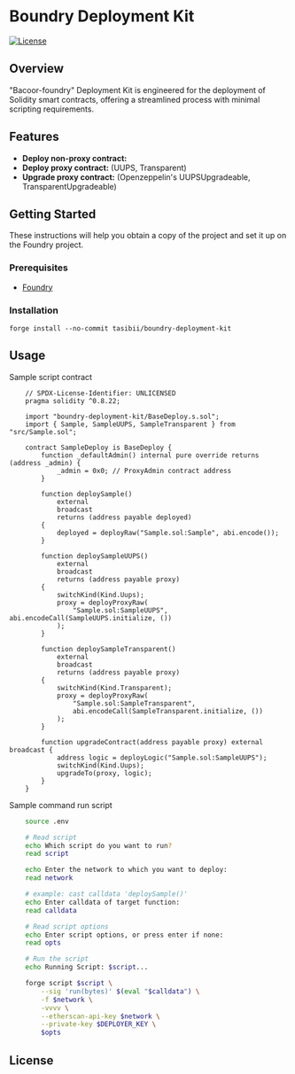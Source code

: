 # Boundry Deployment Kit

[![License](https://img.shields.io/badge/license-MIT-blue.svg)](https://github.com/tasibii/boundry-deployment-kit/blob/main/LICENSE)

## Overview

"Bacoor-foundry" Deployment Kit is engineered for the deployment of Solidity smart contracts, offering a streamlined process with minimal scripting requirements.

## Features

- **Deploy non-proxy contract:** 
- **Deploy proxy contract:** (UUPS, Transparent)
- **Upgrade proxy contract:** (Openzeppelin's UUPSUpgradeable, TransparentUpgradeable)

## Getting Started

These instructions will help you obtain a copy of the project and set it up on the Foundry project.

### Prerequisites

- [Foundry](https://book.getfoundry.sh/getting-started/installation)

### Installation

```shell
forge install --no-commit tasibii/boundry-deployment-kit
```

## Usage
Sample script contract
```solidity
    // SPDX-License-Identifier: UNLICENSED
    pragma solidity ^0.8.22;

    import "boundry-deployment-kit/BaseDeploy.s.sol";
    import { Sample, SampleUUPS, SampleTransparent } from "src/Sample.sol";

    contract SampleDeploy is BaseDeploy {
        function _defaultAdmin() internal pure override returns (address _admin) {
            _admin = 0x0; // ProxyAdmin contract address
        }

        function deploySample()
            external
            broadcast
            returns (address payable deployed)
        {
            deployed = deployRaw("Sample.sol:Sample", abi.encode());
        }

        function deploySampleUUPS()
            external
            broadcast
            returns (address payable proxy)
        {
            switchKind(Kind.Uups);
            proxy = deployProxyRaw(
                "Sample.sol:SampleUUPS", abi.encodeCall(SampleUUPS.initialize, ())
            );
        }

        function deploySampleTransparent()
            external
            broadcast
            returns (address payable proxy)
        {
            switchKind(Kind.Transparent);
            proxy = deployProxyRaw(
                "Sample.sol:SampleTransparent",
                abi.encodeCall(SampleTransparent.initialize, ())
            );
        }

        function upgradeContract(address payable proxy) external broadcast {
            address logic = deployLogic("Sample.sol:SampleUUPS");
            switchKind(Kind.Uups);
            upgradeTo(proxy, logic);
        }
    }
```
Sample command run script 
```sh
    source .env

    # Read script
    echo Which script do you want to run?
    read script

    echo Enter the network to which you want to deploy:
    read network

    # example: cast calldata 'deploySample()'
    echo Enter calldata of target function:
    read calldata

    # Read script options
    echo Enter script options, or press enter if none:
    read opts

    # Run the script
    echo Running Script: $script...

    forge script $script \
        --sig 'run(bytes)' $(eval "$calldata") \
        -f $network \
        -vvvv \
        --etherscan-api-key $network \
        --private-key $DEPLOYER_KEY \
        $opts
```

## License
